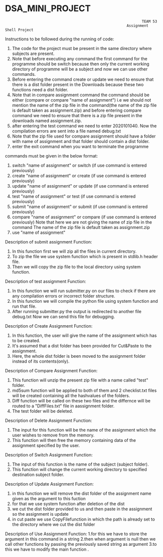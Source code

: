 # DSA_MINI_PROJECT
                                                                   TEAM 53
                                                            Assignment Shell Project
Instructions to be followed during the running of code:
1. The code for the project must be present in the same directory where subjects are present.
2. Note that before executing any command the first command for the programme should be switch because then only the current working directory of programme will be a subject and now we can use other commands.
3. Before entering the command create or update we need to ensure that there is a dist folder present in the Downloads because these two functions need a dist folder.
4. Note that in compare assignment command the command should be either (compare or compare "name of assignment") i.e we should not mention the name of the zip file in the command(the name of the zip file is default taken as assignment.zip) and before entering compare command we need to ensure that there is a zip file present in the downloads named assignment.zip.
5. after entering the test command we need to enter 2020101040. Now the compilation errors are sent into a file named debug.txt
6. Note that the zip file used for compare assignment should have a folder with name of assignment and that folder should contain a dist folder.
7. enter the exit command when you want to terminate the programme

commands must be given in the below format:
1. switch "name of assignment" or switch (if use command is entered previously)
2. create "name of assignment" or create (if use command is entered previously)
3. update "name of assignment" or update (if use command is entered previously)
4. test "name of assignment" or test (if use command is entered previously)
5. submit "name of assignment" or submit (if use command is entered previously)
6. compare "name of assignment" or compare (if use command is entered previously) Note that here we are not giving the name of zip file in the command The name of the zip file is default taken as assignment.zip
7. use "name of assignment" 


Description of submit assignment Function:
1. In this function first we will zip all the files in current directory.
2. To zip the file we use system function which is present in stdlib.h header file.
3. Then we will copy the zip file to the local directory using system function.

Description of test assignment Function:
1. In this function we will run submitter.py on our files to check if there are any compilation errors or incorrect folder structure.
2. In this function we will compile the python file using system function and run that file.
3. After running submitter.py the output is redirected to another file debug.txt Now we can send this file for debugging.

Description of Create Assignment Function:
1. In this function, the user will give the name of the assignment which has to be created.
2. It's assumed that a dist folder has been provided for Cut&Paste to the assignment.
3. Here, the whole dist folder is been moved to the assignment folder instead of its contents(only).

Description of Compare Assignment Function:
1. This function will unzip the present zip file with a name called "test" folder.
2. md5sum function will be applied to both of them and 2 checklist.txt files will be created containing all the hashvalues of the folders.
3. Diff function will be called on these two files and the differnce will be routed to a "DiffFiles.txt" file in aassignment folder.
4. The test folder will be deleted.

Description of Delete Assignment Function:
1. The input for this function will be the name of the assignment which the user wishes to remove from the memory.
2. This function will then free the memory containing data of the assignment specified by the user.

Description of Switch Assignment Function:
1. The input of this function is the name of the subject (subject folder).
2. This function will change the current working directory to specified destination subject folder.

Description of Update Assignment Function:
1. in this function we will remove the dist folder of the assignment name given as the argument to this fuction
2. for that we use system function after deletion of the dist
3. we cut the dist folder provided to us and then paste in  the assignment so the assignment is update
4. in cut paste we use CopyFilefunction in which the path is already set to the directory where we cut the dist folder

Description of Use Assignment Function:
1.for this we have to store the argument in this command in a string
2.then when argument is null then we call other functions by passing the previously saved string as argument
3.to this we have to modify the main function .
